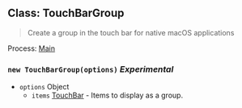 ## Class: TouchBarGroup

> Create a group in the touch bar for native macOS applications

Process: [Main](../tutorial/application-architecture.md#main-and-renderer-processes)

### `new TouchBarGroup(options)` _Experimental_

* `options` Object
  * `items` [TouchBar](touch-bar.md) - Items to display as a group.
